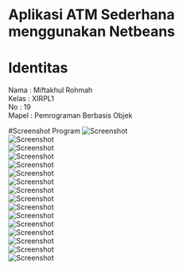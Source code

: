 # Aplikasi ATM Sederhana menggunakan Netbeans
# Identitas
Nama  : Miftakhul Rohmah <br>
Kelas : XIRPL1 <br>
No    : 19 <br>
Mapel : Pemrograman Berbasis Objek<br>

#Screenshot Program
![Screenshot](https://github.com/miftakhulrohmah/ATM_netbeans/blob/master/atm1.PNG) <br>
![Screenshot](https://github.com/miftakhulrohmah/ATM_netbeans/blob/master/atm2.PNG) <br>
![Screenshot](https://github.com/miftakhulrohmah/ATM_netbeans/blob/master/atm3.PNG) <br>
![Screenshot](https://github.com/miftakhulrohmah/ATM_netbeans/blob/master/atm4.PNG) <br>
![Screenshot](https://github.com/miftakhulrohmah/ATM_netbeans/blob/master/atm5.PNG) <br>
![Screenshot](https://github.com/miftakhulrohmah/ATM_netbeans/blob/master/atm6.PNG) <br>
![Screenshot](https://github.com/miftakhulrohmah/ATM_netbeans/blob/master/atm7.PNG) <br>
![Screenshot](https://github.com/miftakhulrohmah/ATM_netbeans/blob/master/atm8.PNG) <br>
![Screenshot](https://github.com/miftakhulrohmah/ATM_netbeans/blob/master/atm9.PNG) <br>
![Screenshot](https://github.com/miftakhulrohmah/ATM_netbeans/blob/master/atm10.PNG) <br>
![Screenshot](https://github.com/miftakhulrohmah/ATM_netbeans/blob/master/atm11.PNG) <br>
![Screenshot](https://github.com/miftakhulrohmah/ATM_netbeans/blob/master/atm12.PNG) <br>
![Screenshot](https://github.com/miftakhulrohmah/ATM_netbeans/blob/master/atm13.PNG) <br>
![Screenshot](https://github.com/miftakhulrohmah/ATM_netbeans/blob/master/atm14.PNG) <br>
![Screenshot](https://github.com/miftakhulrohmah/ATM_netbeans/blob/master/atm15.PNG) <br>
![Screenshot](https://github.com/miftakhulrohmah/ATM_netbeans/blob/master/atm16.PNG) <br>

